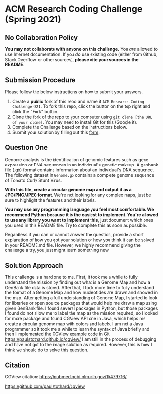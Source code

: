 # ACM Research Coding Challenge (Spring 2021)

## No Collaboration Policy

**You may not collaborate with anyone on this challenge.** You _are_ allowed to use Internet documentation. If you _do_ use existing code (either from Github, Stack Overflow, or other sources), **please cite your sources in the README**.

## Submission Procedure

Please follow the below instructions on how to submit your answers.

1. Create a **public** fork of this repo and name it `ACM-Research-Coding-Challenge-S21`. To fork this repo, click the button on the top right and click the "Fork" button.
2. Clone the fork of the repo to your computer using `git clone [the URL of your clone]`. You may need to install Git for this (Google it).
3. Complete the Challenge based on the instructions below.
4. Submit your solution by filling out this [form](https://acmutd.typeform.com/to/uqAJNXUe).

## Question One

Genome analysis is the identification of genomic features such as gene expression or DNA sequences in an individual's genetic makeup. A genbank file (.gb) format contains information about an individual's DNA sequence. The following dataset in `Genome.gb` contains a complete genome sequence of Tomato Curly Stunt Virus. 

**With this file, create a circular genome map and output it as a JPG/PNG/JPEG format.** We're not looking for any complex maps, just be sure to highlight the features and their labels.

**You may use any programming language you feel most comfortable. We recommend Python because it is the easiest to implement. You're allowed to use any library you want to implement this**, just document which ones you used in this README file. Try to complete this as soon as possible.

Regardless if you can or cannot answer the question, provide a short explanation of how you got your solution or how you think it can be solved in your README.md file. However, we highly recommend giving the challenge a try, you just might learn something new!

## Solution Approach
This challenge is a hard one to me. First, it took me a while to fully understand the mission by finding out what is a Genome Map and how a GenBank file data is stored. After that, I took more time to fully understand the format of a Genome Map and how nucleotides are drawn and showed in the map. After getting a full understanding of Genome Map, I started to look for libraries or open source packages that would help me draw a map using given GenBank file. I found several packages in Python, but those packages I found do not allow me to label the map as the mission required, so I looked for more package and found CGView API one in Java, which helps me create a circular genome map with colors and labels. I am not a Java programmer so it took me a while to learn the syntax of Java briefly and then I implemented the CGView example code in Git. https://paulstothard.github.io/cgview/
I am still in the process of debugging and have not got to the image solution as required. However, this is how I think we should do to solve this question.

## Citation
CGView citation:
https://pubmed.ncbi.nlm.nih.gov/15479716/


https://github.com/paulstothard/cgview
